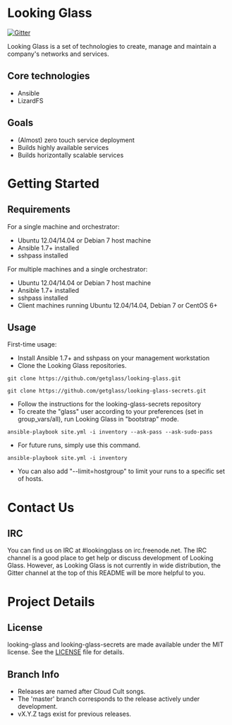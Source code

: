 Looking Glass
============

[![Gitter](https://badges.gitter.im/Join%20Chat.svg)](https://gitter.im/getglass/looking-glass?utm_source=badge&utm_medium=badge&utm_campaign=pr-badge&utm_content=badge)

Looking Glass is a set of technologies to create, manage and maintain a company's networks and services. 

Core technologies
-----------------
* Ansible
* LizardFS

Goals
-----
* (Almost) zero touch service deployment
* Builds highly available services
* Builds horizontally scalable services

Getting Started
===============
Requirements
------------
For a single machine and orchestrator:
* Ubuntu 12.04/14.04 or Debian 7 host machine
* Ansible 1.7+ installed
* sshpass installed

For multiple machines and a single orchestrator:
* Ubuntu 12.04/14.04 or Debian 7 host machine
* Ansible 1.7+ installed
* sshpass installed
* Client machines running Ubuntu 12.04/14.04, Debian 7 or CentOS 6+

Usage
-----
First-time usage:
* Install Ansible 1.7+ and sshpass on your management workstation
* Clone the Looking Glass repositories.

`git clone https://github.com/getglass/looking-glass.git`

`git clone https://github.com/getglass/looking-glass-secrets.git`

* Follow the instructions for the looking-glass-secrets repository
* To create the "glass" user according to your preferences (set in group_vars/all), run Looking Glass in "bootstrap" mode.

`ansible-playbook site.yml -i inventory --ask-pass --ask-sudo-pass`

* For future runs, simply use this command.

`ansible-playbook site.yml -i inventory` 

* You can also add "--limit=hostgroup" to limit your runs to a specific set of hosts.

Contact Us
==========

IRC
---
You can find us on IRC at #lookingglass on irc.freenode.net. The IRC channel is a good place to get help or discuss development of Looking Glass. However, as Looking Glass is not currently in wide distribution, the Gitter channel at the top of this README will be more helpful to you.

Project Details
===============

License
-------
looking-glass and looking-glass-secrets are made available under the MIT license. See the [LICENSE](LICENSE) file for details.

Branch Info
-----------
* Releases are named after Cloud Cult songs.
* The 'master' branch corresponds to the release actively under development.
* vX.Y.Z tags exist for previous releases.
